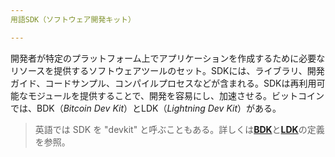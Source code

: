 ```yaml
---
用語SDK（ソフトウェア開発キット）

---
```

開発者が特定のプラットフォーム上でアプリケーションを作成するために必要なリソースを提供するソフトウェアツールのセット。SDKには、ライブラリ、開発ガイド、コードサンプル、コンパイルプロセスなどが含まれる。SDKは再利用可能なモジュールを提供することで、開発を容易にし、加速させる。ビットコインでは、BDK（*Bitcoin Dev Kit*）とLDK（*Lightning Dev Kit*）がある。

> 英語では SDK を "devkit" と呼ぶこともある。詳しくは[**BDK**](/dictionnaire/B.md#bdk-bitcoin-dev-kit)と[**LDK**](/dictionnaire/L.md#ldk-lightning-dev-kit)の定義を参照。